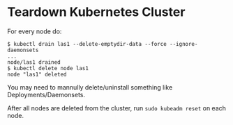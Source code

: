 # Teardown Kubernetes Cluster

For every node do:

```console
$ kubectl drain las1 --delete-emptydir-data --force --ignore-daemonsets
...
node/las1 drained
$ kubectl delete node las1
node "las1" deleted
```

You may need to mannully delete/uninstall something like Deployments/Daemonsets.

After all nodes are deleted from the cluster, run `sudo kubeadm reset` on each node.
